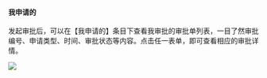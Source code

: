 #### 我申请的

发起审批后，可以在【我申请的】条目下查看我审批的审批单列表，一目了然审批编号、申请类型、时间、审批状态等内容。点击任一表单，即可查看相应的审批详情。

![](/assets/6.4我申请的.png)



